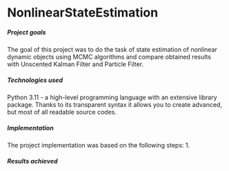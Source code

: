 # NonlinearStateEstimation


##### Project goals
The goal of this project was to do the task of state estimation of nonlinear dynamic objects using MCMC algorithms and compare obtained results with Unscented Kalman Filter and Particle Filter.

##### Technologies used
Python 3.11 - a high-level programming language with an extensive library package. Thanks to its
transparent syntax it allows you to create advanced, but most of all readable source codes.


##### Implementation

The project implementation was based on the following steps:
1. 


##### Results achieved
